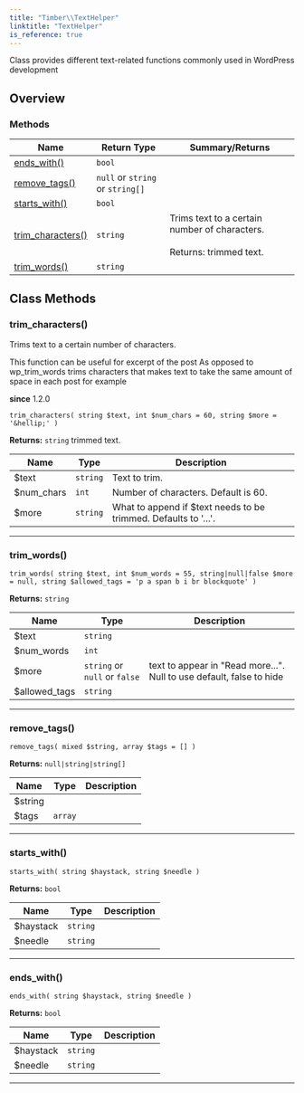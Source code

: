 ```yaml
---
title: "Timber\\​TextHelper"
linktitle: "TextHelper"
is_reference: true
---
```


Class provides different text-related functions commonly used in WordPress development

<!--more-->

## Overview

### Methods

<div class="table-methods">

| Name | Return Type | Summary/Returns |
| --- | --- | --- |
| <span class="method-name">[ends_with()](#ends_with)</span> | <span class="method-type">`bool`</span> | <span class="method-description"></span> |
| <span class="method-name">[remove_tags()](#remove_tags)</span> | <span class="method-type">`null` or `string` or `string[]`</span> | <span class="method-description"></span> |
| <span class="method-name">[starts_with()](#starts_with)</span> | <span class="method-type">`bool`</span> | <span class="method-description"></span> |
| <span class="method-name">[trim_characters()](#trim_characters)</span> | <span class="method-type">`string`</span> | <span class="method-description">Trims text to a certain number of characters.<br><br><span class="method-return"><span class="method-return-label">Returns:</span> trimmed text.</span></span> |
| <span class="method-name">[trim_words()](#trim_words)</span> | <span class="method-type">`string`</span> | <span class="method-description"></span> |

</div>


## Class Methods

### trim\_characters()

Trims text to a certain number of characters.

This function can be useful for excerpt of the post
As opposed to wp_trim_words trims characters that makes text to
take the same amount of space in each post for example

**since** 1.2.0

`trim_characters( string $text, int $num_chars = 60, string $more = '&hellip;' )`

**Returns:** `string` trimmed text.

| Name | Type | Description |
| --- | --- | --- |
| $text | `string` | Text to trim. |
| $num_chars | `int` | Number of characters. Default is 60. |
| $more | `string` | What to append if $text needs to be trimmed. Defaults to '&hellip;'. |

---

### trim\_words()

`trim_words( string $text, int $num_words = 55, string|null|false $more = null, string $allowed_tags = 'p a span b i br blockquote' )`

**Returns:** `string` 

| Name | Type | Description |
| --- | --- | --- |
| $text | `string` |  |
| $num_words | `int` |  |
| $more | `string` or `null` or `false` | text to appear in "Read more...". Null to use default, false to hide |
| $allowed_tags | `string` |  |

---

### remove\_tags()

`remove_tags( mixed $string, array $tags = [] )`

**Returns:** `null|string|string[]` 

| Name | Type | Description |
| --- | --- | --- |
| $string |  |  |
| $tags | `array` |  |

---

### starts\_with()

`starts_with( string $haystack, string $needle )`

**Returns:** `bool` 

| Name | Type | Description |
| --- | --- | --- |
| $haystack | `string` |  |
| $needle | `string` |  |

---

### ends\_with()

`ends_with( string $haystack, string $needle )`

**Returns:** `bool` 

| Name | Type | Description |
| --- | --- | --- |
| $haystack | `string` |  |
| $needle | `string` |  |

---

